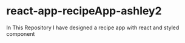 # react-app-recipeApp-ashley2
In This Repository I have designed a recipe app with react and styled component
